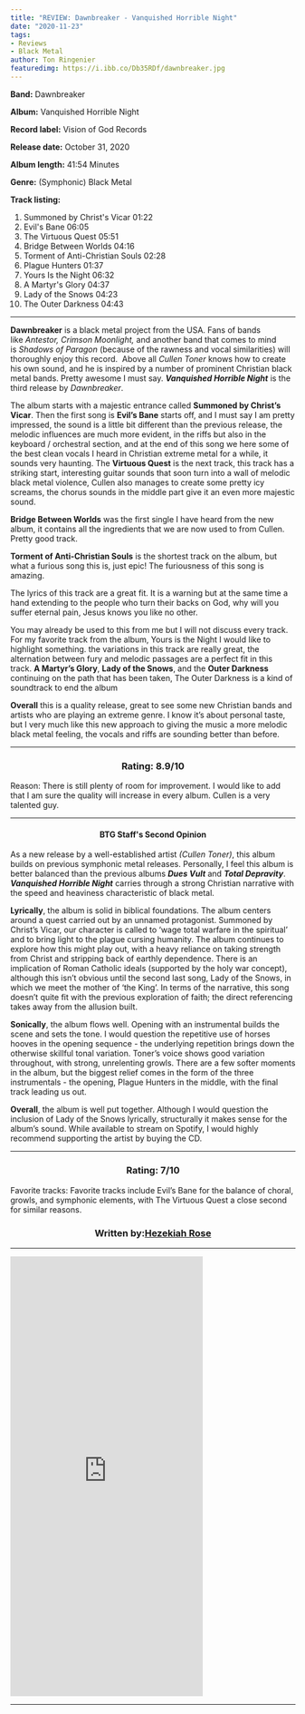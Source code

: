 ```yaml
---
title: "REVIEW: Dawnbreaker - Vanquished Horrible Night"
date: "2020-11-23"
tags:
- Reviews 
- Black Metal
author: Ton Ringenier
featuredimg: https://i.ibb.co/Db35RDf/dawnbreaker.jpg
---
```


**Band:** Dawnbreaker

**Album:** Vanquished Horrible Night

**Record label:** Vision of God Records

**Release date:** October 31, 2020

**Album length:** 41:54 Minutes

**Genre:** (Symphonic) Black Metal

**Track listing:** 

1. Summoned by Christ's Vicar 01:22 
2. Evil's Bane 06:05 
3. The Virtuous Quest 05:51 
4. Bridge Between Worlds 04:16 
5. Torment of Anti-Christian Souls 02:28 
6. Plague Hunters 01:37 
7. Yours Is the Night 06:32 
8. A Martyr's Glory 04:37 
9. Lady of the Snows 04:23 
10. The Outer Darkness 04:43

* * *

**Dawnbreaker** is a black metal project from the USA. Fans of bands like _Antestor, Crimson Moonlight,_ and another band that comes to mind is _Shadows of Paragon_ (because of the rawness and vocal similarities) will thoroughly enjoy this record.  Above all _Cullen Toner_ knows how to create his own sound, and he is inspired by a number of prominent Christian black metal bands. Pretty awesome I must say. **_Vanquished Horrible Night_** is the third release by _Dawnbreaker_.

The album starts with a majestic entrance called **Summoned by Christ’s Vicar**. Then the first song is **Evil’s Bane** starts off, and I must say I am pretty impressed, the sound is a little bit different than the previous release, the melodic influences are much more evident, in the riffs but also in the keyboard / orchestral section, and at the end of this song we here some of the best clean vocals I heard in Christian extreme metal for a while, it sounds very haunting. The **Virtuous Quest** is the next track, this track has a striking start, interesting guitar sounds that soon turn into a wall of melodic black metal violence, Cullen also manages to create some pretty icy screams, the chorus sounds in the middle part give it an even more majestic sound.

**Bridge Between Worlds** was the first single I have heard from the new album, it contains all the ingredients that we are now used to from Cullen. Pretty good track.

**Torment of Anti-Christian Souls** is the shortest track on the album, but what a furious song this is, just epic! The furiousness of this song is amazing.

The lyrics of this track are a great fit. It is a warning but at the same time a hand extending to the people who turn their backs on God, why will you suffer eternal pain, Jesus knows you like no other.

You may already be used to this from me but I will not discuss every track. For my favorite track from the album, Yours is the Night I would like to highlight something. the variations in this track are really great, the alternation between fury and melodic passages are a perfect fit in this track. **A Martyr’s Glory**, **Lady of the Snows**, and the **Outer Darkness** continuing on the path that has been taken, The Outer Darkness is a kind of soundtrack to end the album

 **Overall** this is a quality release, great to see some new Christian bands and artists who are playing an extreme genre. I know it’s about personal taste, but I very much like this new approach to giving the music a more melodic black metal feeling, the vocals and riffs are sounding better than before.
<hr>
<h3 style="text-align: center">Rating: 8.9/10</h3>
Reason: There is still plenty of room for improvement. I would like to add that I am sure the quality will increase in every album. Cullen is a very talented guy.
<hr>


<h4 style="text-align:center;"">BTG Staff's Second Opinion </h4>

As a new release by a well-established artist _(Cullen Toner)_, this album builds on previous symphonic metal releases. Personally, I feel this album is better balanced than the previous albums _**Dues Vult**_ and _**Total Depravity**_. _**Vanquished Horrible Night**_ carries through a strong Christian narrative with the speed and heaviness characteristic of black metal.

**Lyrically**, the album is solid in biblical foundations. The album centers around a quest carried out by an unnamed protagonist. Summoned by Christ’s Vicar, our character is called to ‘wage total warfare in the spiritual’ and to bring light to the plague cursing humanity. The album continues to explore how this might play out, with a heavy reliance on taking strength from Christ and stripping back of earthly dependence. There is an implication of Roman Catholic ideals (supported by the holy war concept), although this isn’t obvious until the second last song, Lady of the Snows, in which we meet the mother of ‘the King’. In terms of the narrative, this song doesn’t quite fit with the previous exploration of faith; the direct referencing takes away from the allusion built.

**Sonically**, the album flows well. Opening with an instrumental builds the scene and sets the tone. I would question the repetitive use of horses hooves in the opening sequence - the underlying repetition brings down the otherwise skillful tonal variation. Toner’s voice shows good variation throughout, with strong, unrelenting growls. There are a few softer moments in the album, but the biggest relief comes in the form of the three instrumentals - the opening, Plague Hunters in the middle, with the final track leading us out.

**Overall**, the album is well put together. Although I would question the inclusion of Lady of the Snows lyrically, structurally it makes sense for the album’s sound. While available to stream on Spotify, I would highly recommend supporting the artist by buying the CD.

<hr>
<h3 style="text-align: center">Rating: 7/10</h3>
Favorite tracks: Favorite tracks include Evil’s Bane for the balance of choral, growls, and symphonic elements, with The Virtuous Quest a close second for similar reasons.
<h3 style="text-align: center"> Written by:<a href="https://www.instagram.com/hezekiahrose001/">Hezekiah Rose</a></h3
<hr>
<hr>

<iframe style="border: 0; width: 340px; height: 776px;" src="https://bandcamp.com/EmbeddedPlayer/album=401780549/size=large/bgcol=ffffff/linkcol=0687f5/transparent=true/" seamless><a href="https://dawnbreaker.bandcamp.com/album/vanquished-horrible-night">Vanquished Horrible Night by Dawnbreaker</a></iframe>

<hr>

